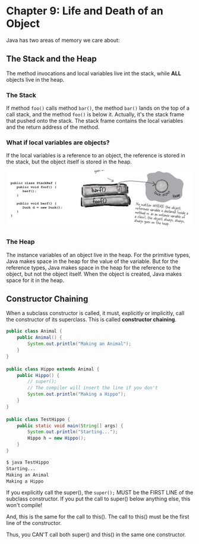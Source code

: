 # Chapter 9: Life and Death of an Object

Java has two areas of memory we care about:

## The Stack and the Heap

The method invocations and local variables live int the stack, while **ALL** objects live in the heap.

### The Stack

If method `foo()` calls method `bar()`, the method `bar()` lands on the top of a call stack, and the method `foo()` is below it. Actually, it's the stack frame that pushed onto the stack. The stack frame contains the local variables and the return address of the method.

### What if local variables are objects?

If the local variables is a reference to an object, the reference is stored in the stack, but the object itself is stored in the heap.

![object in the heap](img/c09_001.png)

### The Heap

The instance variables of an object live in the heap. For the primitive types, Java makes space in the heap for the value of the variable. But for the reference types, Java makes space in the heap for the reference to the object, but not the object itself. When the object is created, Java makes space for it in the heap.

## Constructor Chaining

When a subclass constructor is called, it must, explicitly or implicitly, call the constructor of its superclass. This is called **constructor chaining**.

```java
public class Animal {
    public Animal() {
        System.out.println("Making an Animal");
    }
}

public class Hippo extends Animal {
    public Hippo() {
        // super(); 
        // The compiler will insert the line if you don't
        System.out.println("Making a Hippo");
    }
}

public class TestHippo {
    public static void main(String[] args) {
        System.out.println("Starting...");
        Hippo h = new Hippo();
    }
}
```

```bash
$ java TestHippo
Starting...
Making an Animal
Making a Hippo
```

If you explicitly call the super(), the `super();` MUST be the FIRST LINE of the subclass constructor. If you put the call to super() below anything else, this won't compile!

And, this is the same for the call to this(). The call to this() must be the first line of the constructor.

Thus, you CAN'T call both super() and this() in the same one constructor.
